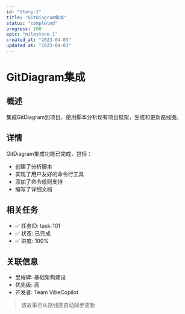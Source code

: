 ```yaml
---
id: "Story-1"
title: "GitDiagram集成"
status: "completed"
progress: 100
epic: "milestone-1"
created_at: "2023-04-03"
updated_at: "2023-04-03"
---
```


# GitDiagram集成

## 概述

集成GitDiagram到项目，使用脚本分析现有项目框架，生成和更新路线图。

## 详情

GitDiagram集成功能已完成，包括：

- 创建了分析脚本
- 实现了用户友好的命令行工具
- 添加了命令规则支持
- 编写了详细文档

## 相关任务

- ✅ 任务ID: task-101
- ✅ 状态: 已完成
- ✅ 进度: 100%

## 关联信息

- 里程碑: 基础架构建设
- 优先级: 高
- 开发者: Team VibeCopilot

> 该故事已从路线图自动同步更新
